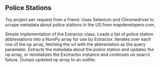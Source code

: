 ## Police Stations

Toy project per request from a friend.  Uses Selenium and Chromedriver to scrape metadata about police stations in the US from mapdevelopers.com.

Simple implementation of the Extractor class.  Loads a list of police station abbreviations into a NumPy array for use by Extractor.  Iterates over each row of the np array, fetching the url with the abbreviation as the query parameter.  Extracts the metadata about the police station and updates the np array, or reinitializes the Exctractor instance and continues on search failure.  Dumps updated np array to an outfile.

